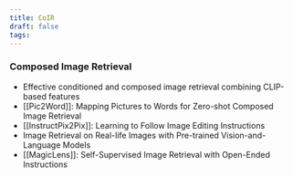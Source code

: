 ```yaml
---
title: CoIR
draft: false
tags:
---
```


### Composed Image Retrieval
- Effective conditioned and composed image retrieval combining CLIP-based features
- [[Pic2Word]]: Mapping Pictures to Words for Zero-shot Composed Image Retrieval
- [[InstructPix2Pix]]: Learning to Follow Image Editing Instructions
- Image Retrieval on Real-life Images with Pre-trained Vision-and-Language Models
- [[MagicLens]]: Self-Supervised Image Retrieval with Open-Ended Instructions